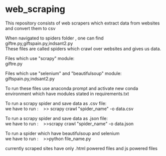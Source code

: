 # web_scraping
This repository consists of web scrapers which extract data from websites and convert them to csv

When navigated to spiders folder , one can find giftre.py,giftspain.py,indsant2.py<br>
These files are called spiders which crawl over websites and gives us data.

Files which use "scrapy" module:<br>
giftre.py

Files which use "selenium" and "beautifulsoup" module:<br>
giftspain.py,indsant2.py

To run these files use anaconda prompt and activate new conda environment which have modules stated in requirements.txt 

To run a scrapy spider and save data as .csv file:<br>
we have to run :&nbsp;&nbsp;&nbsp;&nbsp;>> scrapy crawl "spider_name" -o data.csv

To run a scrapy spider and save data as .json file:<br>
we have to run :&nbsp;&nbsp;&nbsp;&nbsp;>>scrapy crawl "spider_name" -o data.json

To run a spider which have beautifulsoup and selenium<br>
we have to run :&nbsp;&nbsp;&nbsp;&nbsp;>>python file_name.py

currently scraped sites have only .html powered files and js powered files
